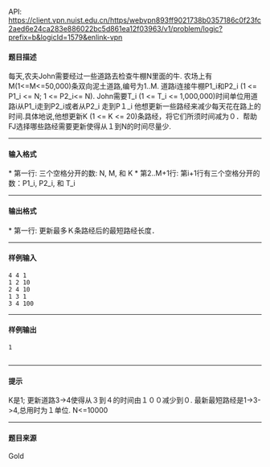 API: https://client.vpn.nuist.edu.cn/https/webvpn893ff9021738b0357186c0f23fc2aed6e24ca283e886022bc5d861ea12f03963/v1/problem/logic?prefix=b&logicId=1579&enlink-vpn

#### 题目描述

每天,农夫John需要经过一些道路去检查牛棚N里面的牛. 农场上有M(1<=M<=50,000)条双向泥土道路,编号为1..M. 道路i连接牛棚P1\_i和P2\_i (1 <= P1\_i <= N; 1 <= P2\_i<= N). John需要T\_i (1 <= T\_i <= 1,000,000)时间单位用道路i从P1\_i走到P2\_i或者从P2\_i 走到P１\_i 他想更新一些路经来减少每天花在路上的时间.具体地说,他想更新K (1 <= K <= 20)条路经，将它们所须时间减为０．帮助FJ选择哪些路经需要更新使得从１到N的时间尽量少.

---

#### 输入格式

\* 第一行: 三个空格分开的数: N, M, 和 K \* 第2..M+1行: 第i+1行有三个空格分开的数：P1\_i, P2\_i, 和 T\_i

---

#### 输出格式

\* 第一行: 更新最多Ｋ条路经后的最短路经长度．

---

#### 样例输入
```
4 4 1
1 2 10
2 4 10
1 3 1
3 4 100

```

---

#### 样例输出
```
1


```

---

#### 提示

K是1; 更新道路3->4使得从３到４的时间由１００减少到０. 最新最短路经是1->3->4,总用时为１单位. N<=10000

---

#### 题目来源

Gold